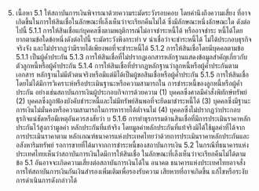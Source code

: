 5. เนื้อหา
5.1 ให้สถาบันการเงินพิจารณาด้วยความระมัดระวังรอบคอบ โดยคํานึงถึงความเสี่ยง
ที่อาจเกิดขึ้นในการให้สินเชื่อในลักษณะที่เล็งเห็นว่าจะเรียกคืนไม่ได้ ซึ่งมีลักษณะหนึ่งลักษณะใด
ดังต่อไปนี้
5.1.1 การให้สินเชื่อแก่บุคคลซึ่งตามพฤติการณ์ไม่อาจชำระหนี้ได้ หรืออาจชำระ
หนี้ได้โดยยากตามข้อใดข้อหนึ่งดังต่อไปนี้
ระมัดระวังพึงกระทำ
v
น่าเชื่อว่าจะชำระหนี้ได้
ไม่ได้ประกอบธุรกิจจริงจัง และไม่ปรากฏว่ามีรายได้เพียงพอที่จะชำระหนี้ได้
5.1.2 การให้สินเชื่อโดยมีบุคคลตามข้อ 5.1.1 เป็นผู้ค้ำประกัน
5.1.3 การให้สินเชื่อที่ไม่ปรากฏเอกสารหลักฐานแสดงข้อมูลสำคัญเกี่ยวกับ
ตัวลูกหนี้หรือผู้ค้ำประกัน
5.1.4 การให้สินเชื่อที่ปรากฏหลักฐานว่าลูกหนี้หรือผู้ค้ำประกันตามเอกสาร
หลักฐานไม่มีตัวตนจริงหรือมีแต่มิได้เป็นผู้ขอสินเชื่อหรือผู้ค้ำประกัน
5.1.5 การให้สินเชื่อโดยไม่ได้มีการวิเคราะห์หรือประเมินฐานะหรือความสามารถใน
การชำระหนี้ของลูกหนี้หรือผู้ค้ำประกัน อย่างเช่นสถาบันการเงินผู้ประกอบกิจการด้วยความ
(1) บุคคลซึ่งศาลมีคำสั่งพิทักษ์ทรัพย์
(2) บุคคลซึ่งถูกฟ้องบังคับชำระหนี้และไม่มีทรัพย์สินพอที่จะยึดมาชำระหนี้ได้
(3) บุคคลซึ่งมีฐานะการเงินไม่มั่นคงหรือความสามารถในการหารายได้ต่ำจนไม่
(4) บุคคลซึ่งไม่ปรากฏว่าประกอบธุรกิจแน่ชัดหรือมีเหตุอันควรสงสัยว่า
บ
5.1.6 การทำธุรกรรมด้านสินเชื่อที่มีการประเมินราคาหลักประกันไว้สูงกว่ามูลค่า
หลักประกันที่แท้จริง โดยมูลค่าหลักประกันที่แท้จริงมิได้ใช้มูลค่าที่ได้จากการประเมินราคาตาม
หลักเกณฑ์ธนาคารแห่งประเทศไทยว่าด้วยการประเมินราคาหลักประกันและอสังหาริมทรัพย์
รอการขายที่ได้มาจากการชำระหนี้ของสถาบันการเงิน
5.2 ในกรณีที่ธนาคารแห่งประเทศไทยเห็นว่าสถาบันการเงินใดมีการให้สินเชื่อ
ในลักษณะที่เล็งเห็นว่าจะเรียกคืนไม่ได้ตามข้อ 5.1 อันอาจจะเกิดความเสี่ยงต่อสถาบันการเงินได้ใน
อนาคต ธนาคารแห่งประเทศไทยอาจสั่งการให้สถาบันการเงินกันเงินสํารองเพิ่มเติมเพื่อรองรับความ
เสียหายที่อาจเกิดขึ้น แก้ไขหรือระงับการดำเนินการดังกล่าวได้
